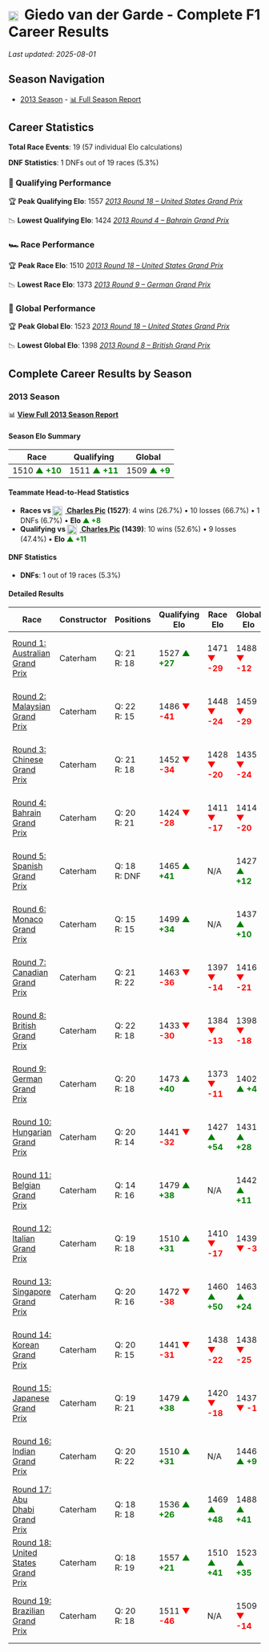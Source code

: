 # <img src="https://upload.wikimedia.org/wikipedia/commons/2/20/Flag_of_the_Netherlands.svg" alt="Netherlands" width="20" height="auto" style="vertical-align: middle; margin-right: 5px;" onerror="this.outerHTML='🇳🇱'; this.style.marginRight='5px';"/> Giedo van der Garde - Complete F1 Career Results

*Last updated: 2025-08-01*

## Season Navigation

- [2013 Season](#2013-season) - [📊 Full Season Report](../seasons/2013-season-report)

## Career Statistics

**Total Race Events**: 19 (57 individual Elo calculations)

**DNF Statistics**: 1 DNFs out of 19 races (5.3%)

### 🏁 Qualifying Performance

🏆 **Peak Qualifying Elo**: 1557
   *[2013 Round 18 – United States Grand Prix](../seasons/2013-season-report#round-18-united-states-grand-prix)*

📉 **Lowest Qualifying Elo**: 1424
   *[2013 Round 4 – Bahrain Grand Prix](../seasons/2013-season-report#round-4-bahrain-grand-prix)*

### 🏎️ Race Performance

🏆 **Peak Race Elo**: 1510
   *[2013 Round 18 – United States Grand Prix](../seasons/2013-season-report#round-18-united-states-grand-prix)*

📉 **Lowest Race Elo**: 1373
   *[2013 Round 9 – German Grand Prix](../seasons/2013-season-report#round-9-german-grand-prix)*

### 🌟 Global Performance

🏆 **Peak Global Elo**: 1523
   *[2013 Round 18 – United States Grand Prix](../seasons/2013-season-report#round-18-united-states-grand-prix)*

📉 **Lowest Global Elo**: 1398
   *[2013 Round 8 – British Grand Prix](../seasons/2013-season-report#round-8-british-grand-prix)*


## Complete Career Results by Season

### 2013 Season

📊 **[View Full 2013 Season Report](../seasons/2013-season-report)**

#### Season Elo Summary

| Race | Qualifying | Global |
|------|------------|--------|
| 1510 **<span style="color: green;">▲ +10</span>** | 1511 **<span style="color: green;">▲ +11</span>** | 1509 **<span style="color: green;">▲ +9</span>** |

#### Teammate Head-to-Head Statistics

- **Races vs [<img src="https://upload.wikimedia.org/wikipedia/commons/c/c3/Flag_of_France.svg" alt="France" width="20" height="auto" style="vertical-align: middle; margin-right: 5px;" onerror="this.outerHTML='🇫🇷'; this.style.marginRight='5px';"/> Charles Pic](charles-pic) (1527)**: 4 wins (26.7%) • 10 losses (66.7%) • 1 DNFs (6.7%) • **Elo <span style="color: green;">▲ +8</span>**
- **Qualifying vs [<img src="https://upload.wikimedia.org/wikipedia/commons/c/c3/Flag_of_France.svg" alt="France" width="20" height="auto" style="vertical-align: middle; margin-right: 5px;" onerror="this.outerHTML='🇫🇷'; this.style.marginRight='5px';"/> Charles Pic](charles-pic) (1439)**: 10 wins (52.6%) • 9 losses (47.4%) • **Elo <span style="color: green;">▲ +11</span>**

#### DNF Statistics

- **DNFs**: 1 out of 19 races (5.3%)

#### Detailed Results

| Race | Constructor | Positions | Qualifying Elo | Race Elo | Global Elo | Teammate |
|------|-------------|-----------|----------------|----------|------------|----------|
| [Round 1: Australian Grand Prix](../seasons/2013-season-report#round-1-australian-grand-prix) | Caterham | Q: 21<br/>R: 18 | 1527 **<span style="color: green;">▲ +27</span>** | 1471 **<span style="color: red;">▼ -29</span>** | 1488 **<span style="color: red;">▼ -12</span>** | [<img src="https://upload.wikimedia.org/wikipedia/commons/c/c3/Flag_of_France.svg" alt="France" width="20" height="auto" style="vertical-align: middle; margin-right: 5px;" onerror="this.outerHTML='🇫🇷'; this.style.marginRight='5px';"/> Charles Pic](charles-pic)<br/>Q: 22<br/>R: 16 |
| [Round 2: Malaysian Grand Prix](../seasons/2013-season-report#round-2-malaysian-grand-prix) | Caterham | Q: 22<br/>R: 15 | 1486 **<span style="color: red;">▼ -41</span>** | 1448 **<span style="color: red;">▼ -24</span>** | 1459 **<span style="color: red;">▼ -29</span>** | [<img src="https://upload.wikimedia.org/wikipedia/commons/c/c3/Flag_of_France.svg" alt="France" width="20" height="auto" style="vertical-align: middle; margin-right: 5px;" onerror="this.outerHTML='🇫🇷'; this.style.marginRight='5px';"/> Charles Pic](charles-pic)<br/>Q: 20<br/>R: 14 |
| [Round 3: Chinese Grand Prix](../seasons/2013-season-report#round-3-chinese-grand-prix) | Caterham | Q: 21<br/>R: 18 | 1452 **<span style="color: red;">▼ -34</span>** | 1428 **<span style="color: red;">▼ -20</span>** | 1435 **<span style="color: red;">▼ -24</span>** | [<img src="https://upload.wikimedia.org/wikipedia/commons/c/c3/Flag_of_France.svg" alt="France" width="20" height="auto" style="vertical-align: middle; margin-right: 5px;" onerror="this.outerHTML='🇫🇷'; this.style.marginRight='5px';"/> Charles Pic](charles-pic)<br/>Q: 20<br/>R: 16 |
| [Round 4: Bahrain Grand Prix](../seasons/2013-season-report#round-4-bahrain-grand-prix) | Caterham | Q: 20<br/>R: 21 | 1424 **<span style="color: red;">▼ -28</span>** | 1411 **<span style="color: red;">▼ -17</span>** | 1414 **<span style="color: red;">▼ -20</span>** | [<img src="https://upload.wikimedia.org/wikipedia/commons/c/c3/Flag_of_France.svg" alt="France" width="20" height="auto" style="vertical-align: middle; margin-right: 5px;" onerror="this.outerHTML='🇫🇷'; this.style.marginRight='5px';"/> Charles Pic](charles-pic)<br/>Q: 18<br/>R: 17 |
| [Round 5: Spanish Grand Prix](../seasons/2013-season-report#round-5-spanish-grand-prix) | Caterham | Q: 18<br/>R: DNF | 1465 **<span style="color: green;">▲ +41</span>** | N/A | 1427 **<span style="color: green;">▲ +12</span>** | [<img src="https://upload.wikimedia.org/wikipedia/commons/c/c3/Flag_of_France.svg" alt="France" width="20" height="auto" style="vertical-align: middle; margin-right: 5px;" onerror="this.outerHTML='🇫🇷'; this.style.marginRight='5px';"/> Charles Pic](charles-pic)<br/>Q: 22<br/>R: 17 |
| [Round 6: Monaco Grand Prix](../seasons/2013-season-report#round-6-monaco-grand-prix) | Caterham | Q: 15<br/>R: 15 | 1499 **<span style="color: green;">▲ +34</span>** | N/A | 1437 **<span style="color: green;">▲ +10</span>** | [<img src="https://upload.wikimedia.org/wikipedia/commons/c/c3/Flag_of_France.svg" alt="France" width="20" height="auto" style="vertical-align: middle; margin-right: 5px;" onerror="this.outerHTML='🇫🇷'; this.style.marginRight='5px';"/> Charles Pic](charles-pic)<br/>Q: 18<br/>R: DNF |
| [Round 7: Canadian Grand Prix](../seasons/2013-season-report#round-7-canadian-grand-prix) | Caterham | Q: 21<br/>R: 22 | 1463 **<span style="color: red;">▼ -36</span>** | 1397 **<span style="color: red;">▼ -14</span>** | 1416 **<span style="color: red;">▼ -21</span>** | [<img src="https://upload.wikimedia.org/wikipedia/commons/c/c3/Flag_of_France.svg" alt="France" width="20" height="auto" style="vertical-align: middle; margin-right: 5px;" onerror="this.outerHTML='🇫🇷'; this.style.marginRight='5px';"/> Charles Pic](charles-pic)<br/>Q: 18<br/>R: 18 |
| [Round 8: British Grand Prix](../seasons/2013-season-report#round-8-british-grand-prix) | Caterham | Q: 22<br/>R: 18 | 1433 **<span style="color: red;">▼ -30</span>** | 1384 **<span style="color: red;">▼ -13</span>** | 1398 **<span style="color: red;">▼ -18</span>** | [<img src="https://upload.wikimedia.org/wikipedia/commons/c/c3/Flag_of_France.svg" alt="France" width="20" height="auto" style="vertical-align: middle; margin-right: 5px;" onerror="this.outerHTML='🇫🇷'; this.style.marginRight='5px';"/> Charles Pic](charles-pic)<br/>Q: 18<br/>R: 15 |
| [Round 9: German Grand Prix](../seasons/2013-season-report#round-9-german-grand-prix) | Caterham | Q: 20<br/>R: 18 | 1473 **<span style="color: green;">▲ +40</span>** | 1373 **<span style="color: red;">▼ -11</span>** | 1402 **<span style="color: green;">▲ +4</span>** | [<img src="https://upload.wikimedia.org/wikipedia/commons/c/c3/Flag_of_France.svg" alt="France" width="20" height="auto" style="vertical-align: middle; margin-right: 5px;" onerror="this.outerHTML='🇫🇷'; this.style.marginRight='5px';"/> Charles Pic](charles-pic)<br/>Q: 22<br/>R: 17 |
| [Round 10: Hungarian Grand Prix](../seasons/2013-season-report#round-10-hungarian-grand-prix) | Caterham | Q: 20<br/>R: 14 | 1441 **<span style="color: red;">▼ -32</span>** | 1427 **<span style="color: green;">▲ +54</span>** | 1431 **<span style="color: green;">▲ +28</span>** | [<img src="https://upload.wikimedia.org/wikipedia/commons/c/c3/Flag_of_France.svg" alt="France" width="20" height="auto" style="vertical-align: middle; margin-right: 5px;" onerror="this.outerHTML='🇫🇷'; this.style.marginRight='5px';"/> Charles Pic](charles-pic)<br/>Q: 19<br/>R: 15 |
| [Round 11: Belgian Grand Prix](../seasons/2013-season-report#round-11-belgian-grand-prix) | Caterham | Q: 14<br/>R: 16 | 1479 **<span style="color: green;">▲ +38</span>** | N/A | 1442 **<span style="color: green;">▲ +11</span>** | [<img src="https://upload.wikimedia.org/wikipedia/commons/c/c3/Flag_of_France.svg" alt="France" width="20" height="auto" style="vertical-align: middle; margin-right: 5px;" onerror="this.outerHTML='🇫🇷'; this.style.marginRight='5px';"/> Charles Pic](charles-pic)<br/>Q: 22<br/>R: DNF |
| [Round 12: Italian Grand Prix](../seasons/2013-season-report#round-12-italian-grand-prix) | Caterham | Q: 19<br/>R: 18 | 1510 **<span style="color: green;">▲ +31</span>** | 1410 **<span style="color: red;">▼ -17</span>** | 1439 **<span style="color: red;">▼ -3</span>** | [<img src="https://upload.wikimedia.org/wikipedia/commons/c/c3/Flag_of_France.svg" alt="France" width="20" height="auto" style="vertical-align: middle; margin-right: 5px;" onerror="this.outerHTML='🇫🇷'; this.style.marginRight='5px';"/> Charles Pic](charles-pic)<br/>Q: 20<br/>R: 17 |
| [Round 13: Singapore Grand Prix](../seasons/2013-season-report#round-13-singapore-grand-prix) | Caterham | Q: 20<br/>R: 16 | 1472 **<span style="color: red;">▼ -38</span>** | 1460 **<span style="color: green;">▲ +50</span>** | 1463 **<span style="color: green;">▲ +24</span>** | [<img src="https://upload.wikimedia.org/wikipedia/commons/c/c3/Flag_of_France.svg" alt="France" width="20" height="auto" style="vertical-align: middle; margin-right: 5px;" onerror="this.outerHTML='🇫🇷'; this.style.marginRight='5px';"/> Charles Pic](charles-pic)<br/>Q: 19<br/>R: 19 |
| [Round 14: Korean Grand Prix](../seasons/2013-season-report#round-14-korean-grand-prix) | Caterham | Q: 20<br/>R: 15 | 1441 **<span style="color: red;">▼ -31</span>** | 1438 **<span style="color: red;">▼ -22</span>** | 1438 **<span style="color: red;">▼ -25</span>** | [<img src="https://upload.wikimedia.org/wikipedia/commons/c/c3/Flag_of_France.svg" alt="France" width="20" height="auto" style="vertical-align: middle; margin-right: 5px;" onerror="this.outerHTML='🇫🇷'; this.style.marginRight='5px';"/> Charles Pic](charles-pic)<br/>Q: 19<br/>R: 14 |
| [Round 15: Japanese Grand Prix](../seasons/2013-season-report#round-15-japanese-grand-prix) | Caterham | Q: 19<br/>R: 21 | 1479 **<span style="color: green;">▲ +38</span>** | 1420 **<span style="color: red;">▼ -18</span>** | 1437 **<span style="color: red;">▼ -1</span>** | [<img src="https://upload.wikimedia.org/wikipedia/commons/c/c3/Flag_of_France.svg" alt="France" width="20" height="auto" style="vertical-align: middle; margin-right: 5px;" onerror="this.outerHTML='🇫🇷'; this.style.marginRight='5px';"/> Charles Pic](charles-pic)<br/>Q: 20<br/>R: 18 |
| [Round 16: Indian Grand Prix](../seasons/2013-season-report#round-16-indian-grand-prix) | Caterham | Q: 20<br/>R: 22 | 1510 **<span style="color: green;">▲ +31</span>** | N/A | 1446 **<span style="color: green;">▲ +9</span>** | [<img src="https://upload.wikimedia.org/wikipedia/commons/c/c3/Flag_of_France.svg" alt="France" width="20" height="auto" style="vertical-align: middle; margin-right: 5px;" onerror="this.outerHTML='🇫🇷'; this.style.marginRight='5px';"/> Charles Pic](charles-pic)<br/>Q: 21<br/>R: DNF |
| [Round 17: Abu Dhabi Grand Prix](../seasons/2013-season-report#round-17-abu-dhabi-grand-prix) | Caterham | Q: 18<br/>R: 18 | 1536 **<span style="color: green;">▲ +26</span>** | 1469 **<span style="color: green;">▲ +48</span>** | 1488 **<span style="color: green;">▲ +41</span>** | [<img src="https://upload.wikimedia.org/wikipedia/commons/c/c3/Flag_of_France.svg" alt="France" width="20" height="auto" style="vertical-align: middle; margin-right: 5px;" onerror="this.outerHTML='🇫🇷'; this.style.marginRight='5px';"/> Charles Pic](charles-pic)<br/>Q: 19<br/>R: 19 |
| [Round 18: United States Grand Prix](../seasons/2013-season-report#round-18-united-states-grand-prix) | Caterham | Q: 18<br/>R: 19 | 1557 **<span style="color: green;">▲ +21</span>** | 1510 **<span style="color: green;">▲ +41</span>** | 1523 **<span style="color: green;">▲ +35</span>** | [<img src="https://upload.wikimedia.org/wikipedia/commons/c/c3/Flag_of_France.svg" alt="France" width="20" height="auto" style="vertical-align: middle; margin-right: 5px;" onerror="this.outerHTML='🇫🇷'; this.style.marginRight='5px';"/> Charles Pic](charles-pic)<br/>Q: 22<br/>R: 20 |
| [Round 19: Brazilian Grand Prix](../seasons/2013-season-report#round-19-brazilian-grand-prix) | Caterham | Q: 20<br/>R: 18 | 1511 **<span style="color: red;">▼ -46</span>** | N/A | 1509 **<span style="color: red;">▼ -14</span>** | [<img src="https://upload.wikimedia.org/wikipedia/commons/c/c3/Flag_of_France.svg" alt="France" width="20" height="auto" style="vertical-align: middle; margin-right: 5px;" onerror="this.outerHTML='🇫🇷'; this.style.marginRight='5px';"/> Charles Pic](charles-pic)<br/>Q: 18<br/>R: DNF |

